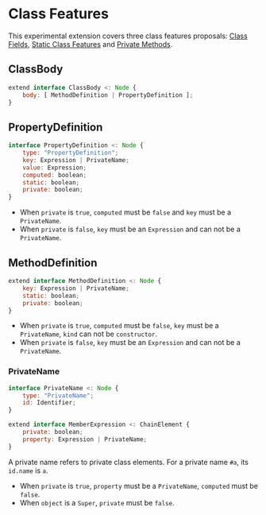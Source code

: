 
# Class Features

This experimental extension covers three class features proposals: 
[Class Fields], [Static Class Features] and [Private Methods].

## ClassBody

```js
extend interface ClassBody <: Node {
    body: [ MethodDefinition | PropertyDefinition ];
}
```

## PropertyDefinition

```js
interface PropertyDefinition <: Node {
    type: "PropertyDefinition";
    key: Expression | PrivateName;
    value: Expression;
    computed: boolean;
    static: boolean;
    private: boolean;
}
```

- When `private` is `true`, `computed` must be `false` and `key` must be a `PrivateName`.
- When `private` is `false`, `key` must be an `Expression` and can not be a `PrivateName`.

## MethodDefinition

```js
extend interface MethodDefinition <: Node {
    key: Expression | PrivateName;
    static: boolean;
    private: boolean;
}
```

- When `private` is `true`, `computed` must be `false`, `key` must be a `PrivateName`, `kind` can not be `constructor`.
- When `private` is `false`, `key` must be an `Expression` and can not be a `PrivateName`.

### PrivateName

```js
interface PrivateName <: Node {
    type: "PrivateName";
    id: Identifier;
}
```

```js
extend interface MemberExpression <: ChainElement {
    private: boolean;
    property: Expression | PrivateName;
}
```

A private name refers to private class elements. For a private name `#a`, its `id.name` is `a`.

- When `private` is `true`, `property` must be a `PrivateName`, `computed` must be `false`.
- When `object` is a `Super`, `private` must be `false`.

[Class Fields]: https://github.com/tc39/proposal-class-fields
[Static Class Features]: https://github.com/tc39/proposal-static-class-features/
[Private Methods]: https://github.com/tc39/proposal-private-methods